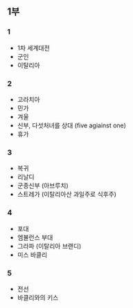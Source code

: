## 1부
### 1
- 1차 세계대전
- 군인
- 이탈리아
### 2
- 고라치아
- 민가
- 겨울
- 신부, 다섯처녀를 상대 (five agiainst one)
- 휴가
### 3
- 복귀
- 리날디
- 군종신부 (아브루치)
- 스트레가 (이탈리아산 과일주로 식후주)
### 4
- 포대
- 엠뷸런스 부대
- 그라파 (이탈리아 브랜디)
- 미스 바클리
### 5
- 전선
- 바클리와의 키스
